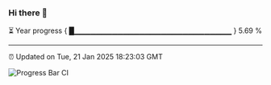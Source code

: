 ### Hi there 👋

⏳ Year progress { █▁▁▁▁▁▁▁▁▁▁▁▁▁▁▁▁▁▁▁▁▁▁▁▁▁▁▁▁▁ } 5.69 %

---

⏰ Updated on Tue, 21 Jan 2025 18:23:03 GMT

![Progress Bar CI](https://github.com/liununu/liununu/workflows/Progress%20Bar%20CI/badge.svg)
